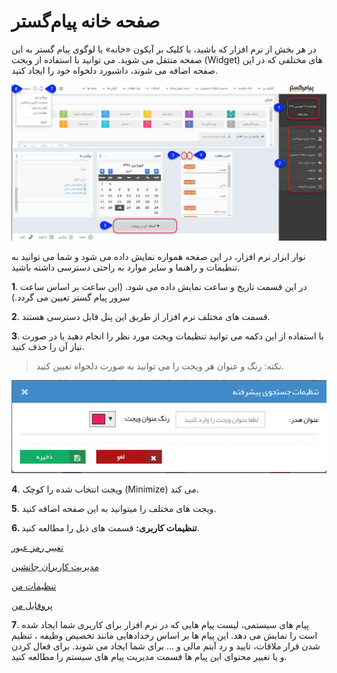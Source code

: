 # صفحه خانه پیام‌گستر

در هر بخش از نرم افزار که باشید، با کلیک بر آیکون «خانه» یا لوگوی پیام گستر به این صفحه منتقل می شوید. می توانید با استفاده از ویجت (Widget) های مختلفی که در این صفحه اضافه می شوند، داشبورد دلخواه خود را ایجاد کنید.

![](home.png)

نوار ابزار نرم افزار، در این صفحه همواره نمایش داده می شود و شما می توانید به تنظیمات و راهنما و سایر موارد به راحتی دسترسی داشته باشید.

**1**. در این قسمت تاریخ و ساعت نمایش داده می شود. (این ساعت بر اساس ساعت سرور پیام گستر تعیین می گردد.)

**2**. قسمت های مختلف نرم افزار از طریق این پنل قابل دسترسی هستند.

**3**. با استفاده از این دکمه می توانید تنظیمات ویجت مورد نظر را انجام دهید یا در صورت نیاز آن را حذف کنید.

> نکته: رنگ و عنوان هر ویجت را می توانید به صورت دلخواه تعیین کنید.

![](Advancedsearch2.jpg)

**4**. ویجت انتخاب شده را کوچک (Minimize) می کند.

**5**. ویجت های مختلف را میتوانید به این صفحه اضافه کنید.


**6. تنظیمات کاربری:** قسمت های ذیل را مطالعه کنید.

[تغییر رمز عبور]( https://github.com/1stco/PayamGostarDocs/blob/master/help2.5.4/home/edit-password/edit-password.md)

[مدیریت کاربران جانشین]( https://github.com/1stco/PayamGostarDocs/blob/master/help2.5.4/home/Substitute-users/Substitute-users.md)

[تنظیمات من]( https://github.com/1stco/PayamGostarDocs/blob/master/help2.5.4/home/my-setting/my-setting.md)

[پروفایل من]( https://github.com/1stco/PayamGostarDocs/blob/master/help2.5.4/home/my-profile/my-profile.md)


**7**. پیام های سیستمی، لیست پیام هایی که در نرم افزار برای کاربری شما ایجاد شده است را نمایش می دهد. این پیام ها بر اساس رخدادهایی مانند تخصیص وظیفه ، تنظیم شدن قرار ملاقات، تایید و رد آیتم مالی و ... برای شما ایجاد می شوند. برای فعال کردن و یا تغییر محتوای این پیام ها قسمت مدیریت پیام های سیستم را مطالعه کنید.
